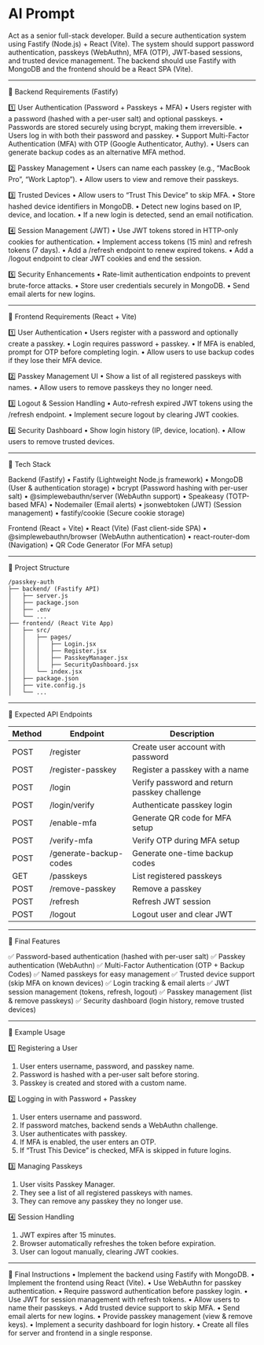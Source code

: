 # AI Prompt

Act as a senior full-stack developer.
Build a secure authentication system using Fastify (Node.js) + React (Vite).
The system should support password authentication, passkeys (WebAuthn), MFA (OTP), JWT-based sessions, and trusted device management.
The backend should use Fastify with MongoDB and the frontend should be a React SPA (Vite).

---

🔹 Backend Requirements (Fastify)

1️⃣ User Authentication (Password + Passkeys + MFA)
 • Users register with a password (hashed with a per-user salt) and optional passkeys.
 • Passwords are stored securely using bcrypt, making them irreversible.
 • Users log in with both their password and passkey.
 • Support Multi-Factor Authentication (MFA) with OTP (Google Authenticator, Authy).
 • Users can generate backup codes as an alternative MFA method.

2️⃣ Passkey Management
 • Users can name each passkey (e.g., “MacBook Pro”, “Work Laptop”).
 • Allow users to view and remove their passkeys.

3️⃣ Trusted Devices
 • Allow users to “Trust This Device” to skip MFA.
 • Store hashed device identifiers in MongoDB.
 • Detect new logins based on IP, device, and location.
 • If a new login is detected, send an email notification.

4️⃣ Session Management (JWT)
 • Use JWT tokens stored in HTTP-only cookies for authentication.
 • Implement access tokens (15 min) and refresh tokens (7 days).
 • Add a /refresh endpoint to renew expired tokens.
 • Add a /logout endpoint to clear JWT cookies and end the session.

5️⃣ Security Enhancements
 • Rate-limit authentication endpoints to prevent brute-force attacks.
 • Store user credentials securely in MongoDB.
 • Send email alerts for new logins.

---

🔹 Frontend Requirements (React + Vite)

1️⃣ User Authentication
 • Users register with a password and optionally create a passkey.
 • Login requires password + passkey.
 • If MFA is enabled, prompt for OTP before completing login.
 • Allow users to use backup codes if they lose their MFA device.

2️⃣ Passkey Management UI
 • Show a list of all registered passkeys with names.
 • Allow users to remove passkeys they no longer need.

3️⃣ Logout & Session Handling
 • Auto-refresh expired JWT tokens using the /refresh endpoint.
 • Implement secure logout by clearing JWT cookies.

4️⃣ Security Dashboard
 • Show login history (IP, device, location).
 • Allow users to remove trusted devices.

---

🔹 Tech Stack

Backend (Fastify)
 • Fastify (Lightweight Node.js framework)
 • MongoDB (User & authentication storage)
 • bcrypt (Password hashing with per-user salt)
 • @simplewebauthn/server (WebAuthn support)
 • Speakeasy (TOTP-based MFA)
 • Nodemailer (Email alerts)
 • jsonwebtoken (JWT) (Session management)
 • fastify/cookie (Secure cookie storage)

Frontend (React + Vite)
 • React (Vite) (Fast client-side SPA)
 • @simplewebauthn/browser (WebAuthn authentication)
 • react-router-dom (Navigation)
 • QR Code Generator (For MFA setup)

---

🔹 Project Structure

```text
/passkey-auth
├── backend/ (Fastify API)
│   ├── server.js
│   ├── package.json
│   ├── .env
│   └── ...
├── frontend/ (React Vite App)
│   ├── src/
│   │   ├── pages/
│   │   │   ├── Login.jsx
│   │   │   ├── Register.jsx
│   │   │   ├── PasskeyManager.jsx
│   │   │   ├── SecurityDashboard.jsx
│   │   └── index.jsx
│   ├── package.json
│   ├── vite.config.js
│   └── ...
```

---

🔹 Expected API Endpoints

| Method | Endpoint               | Description                                  |
|--------|------------------------|----------------------------------------------|
| POST   | /register              | Create user account with password            |
| POST   | /register-passkey      | Register a passkey with a name               |
| POST   | /login                 | Verify password and return passkey challenge |
| POST   | /login/verify          | Authenticate passkey login                   |
| POST   | /enable-mfa            | Generate QR code for MFA setup               |
| POST   | /verify-mfa            | Verify OTP during MFA setup                  |
| POST   | /generate-backup-codes | Generate one-time backup codes               |
| GET    | /passkeys              | List registered passkeys                     |
| POST   | /remove-passkey        | Remove a passkey                             |
| POST   | /refresh               | Refresh JWT session                          |
| POST   | /logout                | Logout user and clear JWT                    |

---

🔹 Final Features

✅ Password-based authentication (hashed with per-user salt)
✅ Passkey authentication (WebAuthn)
✅ Multi-Factor Authentication (OTP + Backup Codes)
✅ Named passkeys for easy management
✅ Trusted device support (skip MFA on known devices)
✅ Login tracking & email alerts
✅ JWT session management (tokens, refresh, logout)
✅ Passkey management (list & remove passkeys)
✅ Security dashboard (login history, remove trusted devices)

---

🔹 Example Usage

1️⃣ Registering a User

 1. User enters username, password, and passkey name.
 2. Password is hashed with a per-user salt before storing.
 3. Passkey is created and stored with a custom name.

2️⃣ Logging in with Password + Passkey

 1. User enters username and password.
 2. If password matches, backend sends a WebAuthn challenge.
 3. User authenticates with passkey.
 4. If MFA is enabled, the user enters an OTP.
 5. If “Trust This Device” is checked, MFA is skipped in future logins.

3️⃣ Managing Passkeys

 1. User visits Passkey Manager.
 2. They see a list of all registered passkeys with names.
 3. They can remove any passkey they no longer use.

4️⃣ Session Handling

 1. JWT expires after 15 minutes.
 2. Browser automatically refreshes the token before expiration.
 3. User can logout manually, clearing JWT cookies.

---

🔹 Final Instructions
 • Implement the backend using Fastify with MongoDB.
 • Implement the frontend using React (Vite).
 • Use WebAuthn for passkey authentication.
 • Require password authentication before passkey login.
 • Use JWT for session management with refresh tokens.
 • Allow users to name their passkeys.
 • Add trusted device support to skip MFA.
 • Send email alerts for new logins.
 • Provide passkey management (view & remove keys).
 • Implement a security dashboard for login history.
 • Create all files for server and frontend in a single response.
